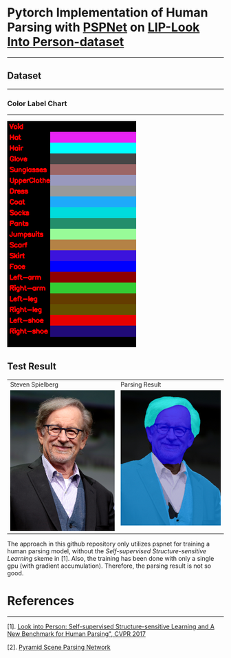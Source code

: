 # Pytorch Implementation of Human Parsing with [PSPNet](https://arxiv.org/pdf/1612.01105.pdf) on [LIP-Look Into Person-dataset](http://openaccess.thecvf.com/content_cvpr_2017/papers/Gong_Look_Into_Person_CVPR_2017_paper.pdf) #
***

## Dataset ##
***

### Color Label Chart ###
***

![Color Label Chart](./docs/images/lip_color_chart.png)

## Test Result ##
<table>
    <tr>
        <td>Steven Spielberg</td>
        <td>Parsing Result</td>
    </tr>
    <tr>
        <td valign="top"><img src="docs/images/steven_spielberg.jpg"></td>
        <td valign="top"><img src="docs/images/result.jpg"></td>
    </tr>
</table>

The approach in this github repository only utilizes pspnet for training a human parsing model, without the *Self-supervised Structure-sensitive Learning* skeme in [1]. Also, the training has been done with only a single gpu (with gradient accumulation). Therefore, the parsing result is not so good.

# References
***

[1]. [Look into Person: Self-supervised Structure-sensitive Learning and A New Benchmark for Human Parsing", CVPR 2017](http://openaccess.thecvf.com/content_cvpr_2017/papers/Gong_Look_Into_Person_CVPR_2017_paper.pdf)

[2]. [Pyramid Scene Parsing Network](https://arxiv.org/pdf/1612.01105.pdf)
